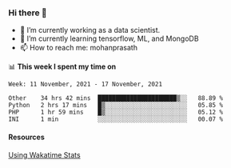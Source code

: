 ### Hi there 👋

- 🔭 I’m currently working as a data scientist.
- 🌱 I’m currently learning tensorflow, ML, and MongoDB
- 📫 How to reach me: mohanprasath

📊 **This week I spent my time on**
<!--START_SECTION:waka-->
```text
Week: 11 November, 2021 - 17 November, 2021

Other    34 hrs 42 mins  ██████████████████████▒░░   88.89 % 
Python   2 hrs 17 mins   █▒░░░░░░░░░░░░░░░░░░░░░░░   05.85 % 
PHP      1 hr 59 mins    █▒░░░░░░░░░░░░░░░░░░░░░░░   05.12 % 
INI      1 min           ░░░░░░░░░░░░░░░░░░░░░░░░░   00.07 % 
```
<!--END_SECTION:waka-->

#### Resources
[Using Wakatime Stats](https://github.com/marketplace/actions/waka-readme)
